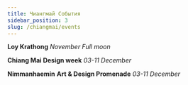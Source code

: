 ```yaml
---
title: Чиангмай События
sidebar_position: 3
slug: /chiangmai/events
---
```



**Loy Krathong** 
_November Full moon_


**Chiang Mai Design week** 
_03-11 December_


**Nimmanhaemin** **Art & Design Promenade**
_03-11 December_